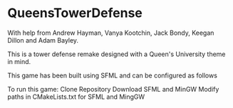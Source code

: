 # QueensTowerDefense
With help from Andrew Hayman, Vanya Kootchin, Jack Bondy, Keegan Dillon and Adam Bayley.



This is a tower defense remake designed with a Queen's University theme in mind.

This game has been built using SFML and can be configured as follows

To run this game:
  Clone Repository
  Download SFML and MinGW
  Modify paths in CMakeLists.txt for SFML and MingGW
  
